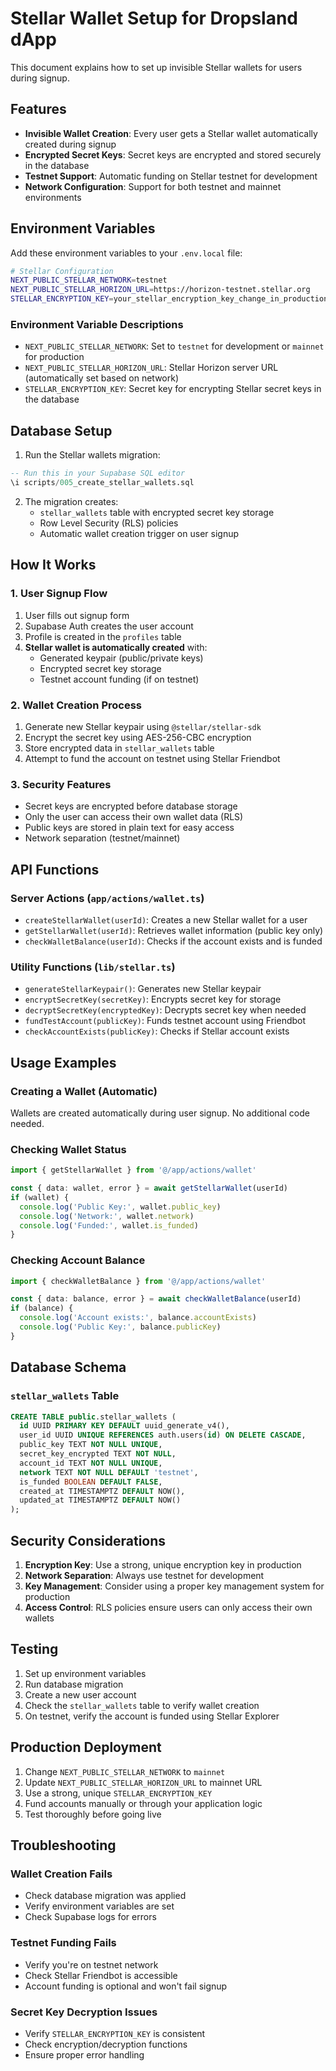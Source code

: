 # Stellar Wallet Setup for Dropsland dApp

This document explains how to set up invisible Stellar wallets for users during signup.

## Features

- **Invisible Wallet Creation**: Every user gets a Stellar wallet automatically created during signup
- **Encrypted Secret Keys**: Secret keys are encrypted and stored securely in the database
- **Testnet Support**: Automatic funding on Stellar testnet for development
- **Network Configuration**: Support for both testnet and mainnet environments

## Environment Variables

Add these environment variables to your `.env.local` file:

```bash
# Stellar Configuration
NEXT_PUBLIC_STELLAR_NETWORK=testnet
NEXT_PUBLIC_STELLAR_HORIZON_URL=https://horizon-testnet.stellar.org
STELLAR_ENCRYPTION_KEY=your_stellar_encryption_key_change_in_production
```

### Environment Variable Descriptions

- `NEXT_PUBLIC_STELLAR_NETWORK`: Set to `testnet` for development or `mainnet` for production
- `NEXT_PUBLIC_STELLAR_HORIZON_URL`: Stellar Horizon server URL (automatically set based on network)
- `STELLAR_ENCRYPTION_KEY`: Secret key for encrypting Stellar secret keys in the database

## Database Setup

1. Run the Stellar wallets migration:
```sql
-- Run this in your Supabase SQL editor
\i scripts/005_create_stellar_wallets.sql
```

2. The migration creates:
   - `stellar_wallets` table with encrypted secret key storage
   - Row Level Security (RLS) policies
   - Automatic wallet creation trigger on user signup

## How It Works

### 1. User Signup Flow
1. User fills out signup form
2. Supabase Auth creates the user account
3. Profile is created in the `profiles` table
4. **Stellar wallet is automatically created** with:
   - Generated keypair (public/private keys)
   - Encrypted secret key storage
   - Testnet account funding (if on testnet)

### 2. Wallet Creation Process
1. Generate new Stellar keypair using `@stellar/stellar-sdk`
2. Encrypt the secret key using AES-256-CBC encryption
3. Store encrypted data in `stellar_wallets` table
4. Attempt to fund the account on testnet using Stellar Friendbot

### 3. Security Features
- Secret keys are encrypted before database storage
- Only the user can access their own wallet data (RLS)
- Public keys are stored in plain text for easy access
- Network separation (testnet/mainnet)

## API Functions

### Server Actions (`app/actions/wallet.ts`)

- `createStellarWallet(userId)`: Creates a new Stellar wallet for a user
- `getStellarWallet(userId)`: Retrieves wallet information (public key only)
- `checkWalletBalance(userId)`: Checks if the account exists and is funded

### Utility Functions (`lib/stellar.ts`)

- `generateStellarKeypair()`: Generates new Stellar keypair
- `encryptSecretKey(secretKey)`: Encrypts secret key for storage
- `decryptSecretKey(encryptedKey)`: Decrypts secret key when needed
- `fundTestAccount(publicKey)`: Funds testnet account using Friendbot
- `checkAccountExists(publicKey)`: Checks if Stellar account exists

## Usage Examples

### Creating a Wallet (Automatic)
Wallets are created automatically during user signup. No additional code needed.

### Checking Wallet Status
```typescript
import { getStellarWallet } from '@/app/actions/wallet'

const { data: wallet, error } = await getStellarWallet(userId)
if (wallet) {
  console.log('Public Key:', wallet.public_key)
  console.log('Network:', wallet.network)
  console.log('Funded:', wallet.is_funded)
}
```

### Checking Account Balance
```typescript
import { checkWalletBalance } from '@/app/actions/wallet'

const { data: balance, error } = await checkWalletBalance(userId)
if (balance) {
  console.log('Account exists:', balance.accountExists)
  console.log('Public Key:', balance.publicKey)
}
```

## Database Schema

### `stellar_wallets` Table
```sql
CREATE TABLE public.stellar_wallets (
  id UUID PRIMARY KEY DEFAULT uuid_generate_v4(),
  user_id UUID UNIQUE REFERENCES auth.users(id) ON DELETE CASCADE,
  public_key TEXT NOT NULL UNIQUE,
  secret_key_encrypted TEXT NOT NULL,
  account_id TEXT NOT NULL UNIQUE,
  network TEXT NOT NULL DEFAULT 'testnet',
  is_funded BOOLEAN DEFAULT FALSE,
  created_at TIMESTAMPTZ DEFAULT NOW(),
  updated_at TIMESTAMPTZ DEFAULT NOW()
);
```

## Security Considerations

1. **Encryption Key**: Use a strong, unique encryption key in production
2. **Network Separation**: Always use testnet for development
3. **Key Management**: Consider using a proper key management system for production
4. **Access Control**: RLS policies ensure users can only access their own wallets

## Testing

1. Set up environment variables
2. Run database migration
3. Create a new user account
4. Check the `stellar_wallets` table to verify wallet creation
5. On testnet, verify the account is funded using Stellar Explorer

## Production Deployment

1. Change `NEXT_PUBLIC_STELLAR_NETWORK` to `mainnet`
2. Update `NEXT_PUBLIC_STELLAR_HORIZON_URL` to mainnet URL
3. Use a strong, unique `STELLAR_ENCRYPTION_KEY`
4. Fund accounts manually or through your application logic
5. Test thoroughly before going live

## Troubleshooting

### Wallet Creation Fails
- Check database migration was applied
- Verify environment variables are set
- Check Supabase logs for errors

### Testnet Funding Fails
- Verify you're on testnet network
- Check Stellar Friendbot is accessible
- Account funding is optional and won't fail signup

### Secret Key Decryption Issues
- Verify `STELLAR_ENCRYPTION_KEY` is consistent
- Check encryption/decryption functions
- Ensure proper error handling
